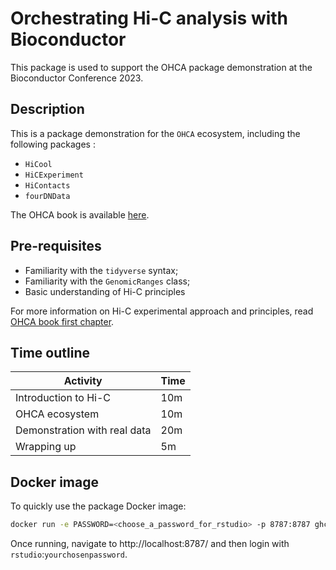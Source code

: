 # Orchestrating Hi-C analysis with Bioconductor

This package is used to support the OHCA package demonstration at the Bioconductor Conference 2023. 

## Description

This is a package demonstration for the `OHCA` ecosystem, including the 
following packages : 

- `HiCool`
- `HiCExperiment`
- `HiContacts`
- `fourDNData`

The OHCA book is available [here](https://jserizay.com/OHCA/). 

## Pre-requisites

* Familiarity with the `tidyverse` syntax; 
* Familiarity with the `GenomicRanges` class; 
* Basic understanding of Hi-C principles

For more information on Hi-C experimental approach and principles, 
read [OHCA book first chapter](https://jserizay.com/OHCA/principles.html).

## Time outline

| Activity                     | Time |
|------------------------------|------|
| Introduction to Hi-C         | 10m  |
| OHCA ecosystem               | 10m  |
| Demonstration with real data | 20m  |
| Wrapping up                  | 5m   |

## Docker image

To quickly use the package Docker image:

```sh
docker run -e PASSWORD=<choose_a_password_for_rstudio> -p 8787:8787 ghcr.io/js2264/ohca
```
Once running, navigate to http://localhost:8787/ and then login with `rstudio`:`yourchosenpassword`. 

